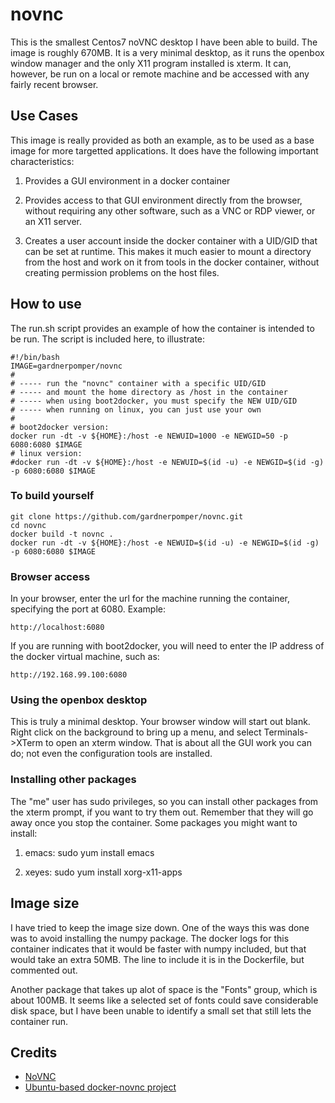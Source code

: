 # novnc

This is the smallest Centos7 noVNC desktop I have been able to
build. The image is roughly 670MB. It is a very minimal desktop, as it
runs the openbox window manager and the only X11 program installed is
xterm. It can, however, be run on a local or remote machine and be
accessed with any fairly recent browser.

## Use Cases

This image is really provided as both an example, as to be used as a
base image for more targetted applications. It does have the following
important characteristics:

1. Provides a GUI environment in a docker container

2. Provides access to that GUI environment directly from the browser,
   without requiring any other software, such as a VNC or RDP viewer,
   or an X11 server.

3. Creates a user account inside the docker container with a UID/GID
   that can be set at runtime. This makes it much easier to mount a
   directory from the host and work on it from tools in the docker
   container, without creating permission problems on the host files.

## How to use

The run.sh script provides an example of how the container is intended
to be run. The script is included here, to illustrate:
```
#!/bin/bash
IMAGE=gardnerpomper/novnc
#
# ----- run the "novnc" container with a specific UID/GID
# ----- and mount the home directory as /host in the container
# ----- when using boot2docker, you must specify the NEW UID/GID
# ----- when running on linux, you can just use your own
#
# boot2docker version:
docker run -dt -v ${HOME}:/host -e NEWUID=1000 -e NEWGID=50 -p 6080:6080 $IMAGE
# linux version:
#docker run -dt -v ${HOME}:/host -e NEWUID=$(id -u) -e NEWGID=$(id -g) -p 6080:6080 $IMAGE
```

### To build yourself

```
git clone https://github.com/gardnerpomper/novnc.git 
cd novnc
docker build -t novnc .
docker run -dt -v ${HOME}:/host -e NEWUID=$(id -u) -e NEWGID=$(id -g) -p 6080:6080 $IMAGE
```

### Browser access

In your browser, enter the url for the machine running the container,
specifying the port at 6080. Example:
```
http://localhost:6080
```
If you are running with boot2docker, you will need to enter the IP
address of the docker virtual machine, such as:
```
http://192.168.99.100:6080
```

### Using the openbox desktop

This is truly a minimal desktop. Your browser window will start out
blank. Right click on the background to bring up a menu, and select
Terminals->XTerm to open an xterm window. That is about all the GUI
work you can do; not even the configuration tools are installed.

### Installing other packages

The "me" user has sudo privileges, so you can install other packages
from the xterm prompt, if you want to try them out. Remember that they
will go away once you stop the container. Some packages you might want
to install:

1) emacs: sudo yum install emacs

2) xeyes: sudo yum install xorg-x11-apps

## Image size

I have tried to keep the image size down. One of the ways this was
done was to avoid installing the numpy package. The docker logs for
this container indicates that it would be faster with numpy included,
but that would take an extra 50MB. The line to include it is in the
Dockerfile, but commented out.

Another package that takes up alot of space is the "Fonts" group,
which is about 100MB. It seems like a selected set of fonts could save
considerable disk space, but I have been unable to identify a small
set that still lets the container run.

## Credits

* [NoVNC](http://kanaka.github.io/noVNC/)
* [Ubuntu-based docker-novnc project](https://github.com/zerodivide1/docker-novnc.git)

